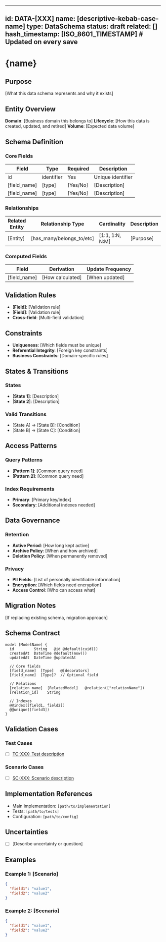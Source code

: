 <!-- See components/spec-header.md for header format -->
---
id: DATA-[XXX]
name: [descriptive-kebab-case-name]
type: DataSchema
status: draft
related: []
hash_timestamp: [ISO_8601_TIMESTAMP]  # Updated on every save
---

# {name}

## Purpose
[What this data schema represents and why it exists]

## Entity Overview
**Domain**: [Business domain this belongs to]
**Lifecycle**: [How this data is created, updated, and retired]
**Volume**: [Expected data volume]

## Schema Definition

### Core Fields
| Field | Type | Required | Description |
|-------|------|----------|-------------|
| id | identifier | Yes | Unique identifier |
| [field_name] | [type] | [Yes/No] | [Description] |
| [field_name] | [type] | [Yes/No] | [Description] |

### Relationships
| Related Entity | Relationship Type | Cardinality | Description |
|---------------|-------------------|-------------|-------------|
| [Entity] | [has_many/belongs_to/etc] | [1:1, 1:N, N:M] | [Purpose] |

### Computed Fields
| Field | Derivation | Update Frequency |
|-------|------------|------------------|
| [field_name] | [How calculated] | [When updated] |

## Validation Rules
- **[Field]**: [Validation rule]
- **[Field]**: [Validation rule]
- **Cross-field**: [Multi-field validation]

## Constraints
- **Uniqueness**: [Which fields must be unique]
- **Referential Integrity**: [Foreign key constraints]
- **Business Constraints**: [Domain-specific rules]

## States & Transitions
### States
- **[State 1]**: [Description]
- **[State 2]**: [Description]

### Valid Transitions
- [State A] → [State B]: [Condition]
- [State B] → [State C]: [Condition]

## Access Patterns
### Query Patterns
- **[Pattern 1]**: [Common query need]
- **[Pattern 2]**: [Common query need]

### Index Requirements
- **Primary**: [Primary key/index]
- **Secondary**: [Additional indexes needed]

## Data Governance
### Retention
- **Active Period**: [How long kept active]
- **Archive Policy**: [When and how archived]
- **Deletion Policy**: [When permanently removed]

### Privacy
- **PII Fields**: [List of personally identifiable information]
- **Encryption**: [Which fields need encryption]
- **Access Control**: [Who can access what]

## Migration Notes
[If replacing existing schema, migration approach]

## Schema Contract
```prisma
model [ModelName] {
  id         String   @id @default(cuid())
  createdAt  DateTime @default(now())
  updatedAt  DateTime @updatedAt

  // Core fields
  [field_name]  [Type]   @[decorators]
  [field_name]  [Type]?  // Optional field

  // Relations
  [relation_name]  [RelatedModel]   @relation(["relationName"])
  [relation_id]    String

  // Indexes
  @@index([field1, field2])
  @@unique([field3])
}
```

<!-- See components/spec-validation-cases.md for validation case format -->
## Validation Cases

### Test Cases
- [ ] [TC-XXX: Test description](/specs/test-cases/TC-XXX.yaml)

### Scenario Cases
- [ ] [SC-XXX: Scenario description](/specs/scenario-cases/SC-XXX.yaml)

<!-- See components/spec-implementation-refs.md for implementation reference format -->
## Implementation References

- Main implementation: `[path/to/implementation]`
- Tests: `[path/to/tests]`
- Configuration: `[path/to/config]`

<!-- See components/spec-uncertainties.md for uncertainties format -->
## Uncertainties

- [ ] [Describe uncertainty or question]

## Examples
### Example 1: [Scenario]
```json
{
  "field1": "value1",
  "field2": "value2"
}
```

### Example 2: [Scenario]
```json
{
  "field1": "value1",
  "field2": "value2"
}
```
